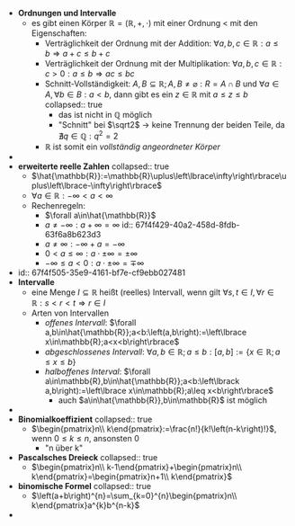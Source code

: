 - **Ordnungen und Intervalle**
	- es gibt einen Körper $\mathbb{R}=\left(\mathbb{R},+,\cdot\right)$ mit einer Ordnung < mit den Eigenschaften:
		- Verträglichkeit der Ordnung mit der Addition: $\forall a,b,c\in\mathbb{R}:a\leq b\Rightarrow a+c\leq b+c$
		- Verträglichkeit der Ordnung mit der Multiplikation: $\forall a,b,c\in\mathbb{R}:c>0:a\leq b\Rightarrow ac\leq bc$
		- Schnitt-Vollständigkeit: $A,B\subseteq\mathbb{R};A,B\neq\varnothing:R=A\cap B$ und $\forall a\in A,\forall b\in B:a<b$, dann gibt es ein $z\in\mathbb{R}$ mit $a\leq z\leq b$
		  collapsed:: true
			- das ist nicht in $\mathbb{Q}$ möglich
			- "Schnitt" bei $\sqrt2$ -> keine Trennung der beiden Teile, da $\nexists q\in\mathbb{Q}:q^2=2$
		- $\mathbb{R}$ ist somit ein *vollständig angeordneter Körper*
-
- **erweiterte reelle Zahlen**
  collapsed:: true
	- $\hat{\mathbb{R}}:=\mathbb{R}\uplus\left\lbrace\infty\right\rbrace\uplus\left\lbrace-\infty\right\rbrace$
	- $\forall a\in\mathbb{R}:-\infty<a<\infty$
	- Rechenregeln:
		- $\forall a\in\hat{\mathbb{R}}$
		- $a\neq-\infty:a+\infty=\infty$
		  id:: 67f4f429-40a2-458d-8fdb-63f6a8b623d3
		- $a\neq\infty:-\infty+a=-\infty$
		- $0<a\leq\infty:a\cdot\pm\infty=\pm\infty$
		- $-\infty\leq a<0:a\cdot\pm\infty=\mp\infty$
- id:: 67f4f505-35e9-4161-bf7e-cf9ebb027481
- **Intervalle**
	- eine Menge $I\subseteq\mathbb{R}$ heißt (reelles) Intervall, wenn gilt $\forall s,t\in I,\forall r\in\mathbb{R}:s<r<t\Rightarrow r\in I$
	- Arten von Intervallen
		- *offenes Intervall*: $\forall a,b\in\hat{\mathbb{R}};a<b:\left(a,b\right):=\left\lbrace x\in\mathbb{R};a<x<b\right\rbrace$
		- *abgeschlossenes Intervall*: $\forall a,b\in\mathbb{R};a\leq b:\left\lbrack a,b\right\rbrack:=\left\lbrace x\in\mathbb{R};a\leq x\leq b\right\rbrace$
		- *halboffenes Interval*: $\forall a\in\mathbb{R},b\in\hat{\mathbb{R}};a<b:\left\lbrack a,b\right):=\left\lbrace x\in\mathbb{R};a\leq x<b\right\rbrace$
			- auch $a\in\hat{\mathbb{R}},b\in\mathbb{R}$ ist möglich
-
- **Binomialkoeffizient**
  collapsed:: true
	- $\begin{pmatrix}n\\ k\end{pmatrix}:=\frac{n!}{k!\left(n-k\right)!}$, wenn $0\leq k\leq n$, ansonsten 0
		- "n über k"
- **Pascalsches Dreieck**
  collapsed:: true
	- $\begin{pmatrix}n\\ k-1\end{pmatrix}+\begin{pmatrix}n\\ k\end{pmatrix}=\begin{pmatrix}n+1\\ k\end{pmatrix}$
- **binomische Formel**
  collapsed:: true
	- $\left(a+b\right)^{n}=\sum_{k=0}^{n}\begin{pmatrix}n\\ k\end{pmatrix}a^{k}b^{n-k}$
-